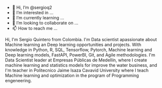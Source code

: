 - 👋 Hi, I’m @sergioq2
- 👀 I’m interested in ...
- 🌱 I’m currently learning ...
- 💞️ I’m looking to collaborate on ...
- 📫 How to reach me ...

<!---
sergioq2/sergioq2 is a ✨ special ✨ repository because its `README.md` (this file) appears on your GitHub profile.
You can click the Preview link to take a look at your changes.
--->
Hi, I'm Sergio Quintero from Colombia. I'm Data scientist apassionate about Machine learning an Deep learning opportunities and projects. With knowledge in Python, R, SQL, Tensorflow, Pytorch, Machine learning and Deep learning models, FastAPI, PowerBI, Git, and Agile methodologies.
I'm Data Scientist leader at Empresas Públicas de Medellín, where I create machine learning and statistics models for improve the water business, and I'm teacher in Politecnico Jaime Isaza Cavavid University where I teach Machine learning and optimization in the program of Programming engeneering.
